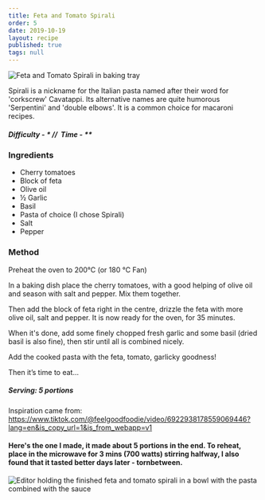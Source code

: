 ```yaml
---
title: Feta and Tomato Spirali
order: 5
date: 2019-10-19
layout: recipe
published: true
tags: null
---
```

![Feta and Tomato Spirali in baking tray](../uploads/feta1.jpg "Feta and Tomato Spirali")

Spirali is a nickname for the Italian pasta named after their word for 'corkscrew' Cavatappi. Its alternative names are quite humorous 'Serpentini' and 'double elbows'.  It is a common choice for macaroni recipes.

##### Difficulty - \* //  Time - \**

### Ingredients

* Cherry tomatoes
* Block of feta
* Olive oil
* ½ Garlic
* Basil
* Pasta of choice (I chose Spirali)
* Salt
* Pepper

### Method

Preheat the oven to 200℃ (or 180 ℃ Fan)

In a baking dish place the cherry tomatoes, with a good helping of olive oil and season with salt and pepper. Mix them together.

Then add the block of feta right in the centre, drizzle the feta with more olive oil, salt and pepper. It is now ready for the oven, for 35 minutes.

When it's done, add some finely chopped fresh garlic and some basil (dried basil is also fine), then stir until all is combined nicely.

Add the cooked pasta with the feta, tomato, garlicky goodness!

Then it’s time to eat...

##### Serving: 5 portions

Inspiration came from: <https://www.tiktok.com/@feelgoodfoodie/video/6922938178559069446?lang=en&is_copy_url=1&is_from_webapp=v1>

#### Here's the one I made, it made about 5 portions in the end. To reheat, place in the microwave for 3 mins (700 watts) stirring halfway, I also found that it tasted better days later - tornbetween.

![Editor holding the finished feta and tomato spirali in a bowl with the pasta combined with the sauce](../uploads/feta2.jpg "Feta and Tomato Spirali dish")